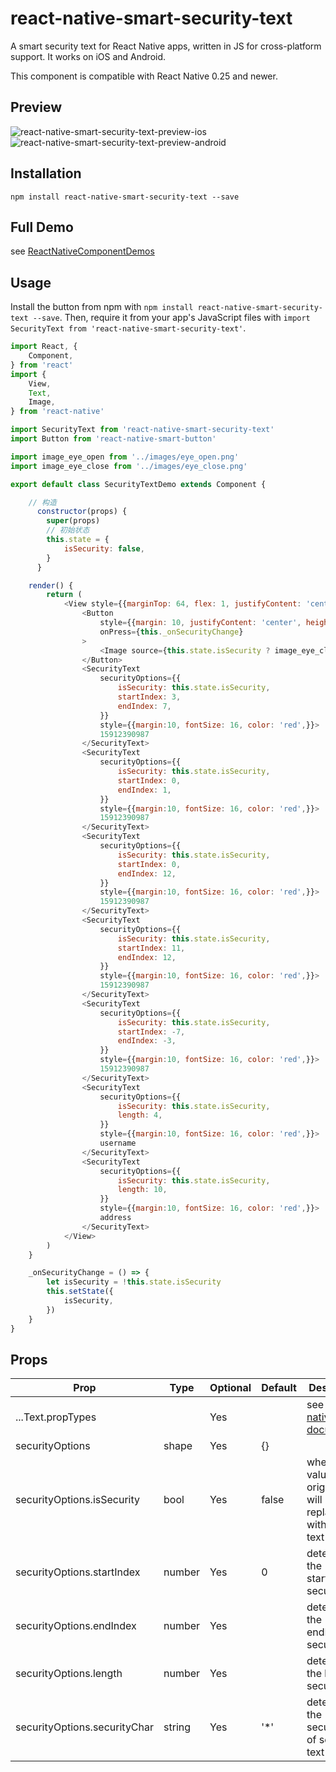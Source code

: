 # react-native-smart-security-text
A smart security text for React Native apps, written in JS for cross-platform support.
It works on iOS and Android.

This component is compatible with React Native 0.25 and newer.

## Preview

![react-native-smart-security-text-preview-ios][1]
![react-native-smart-security-text-preview-android][2]

## Installation

```
npm install react-native-smart-security-text --save
```

## Full Demo

see [ReactNativeComponentDemos][0]

## Usage

Install the button from npm with `npm install react-native-smart-security-text --save`.
Then, require it from your app's JavaScript files with `import SecurityText from 'react-native-smart-security-text'`.

```js
import React, {
    Component,
} from 'react'
import {
    View,
    Text,
    Image,
} from 'react-native'

import SecurityText from 'react-native-smart-security-text'
import Button from 'react-native-smart-button'

import image_eye_open from '../images/eye_open.png'
import image_eye_close from '../images/eye_close.png'

export default class SecurityTextDemo extends Component {

    // 构造
      constructor(props) {
        super(props)
        // 初始状态
        this.state = {
            isSecurity: false,
        }
      }

    render() {
        return (
            <View style={{marginTop: 64, flex: 1, justifyContent: 'center', alignItems: 'center', backgroundColor: '#fff',}}>
                <Button
                    style={{margin: 10, justifyContent: 'center', height: 40, justifyContent: 'center',}}
                    onPress={this._onSecurityChange}
                >
                    <Image source={this.state.isSecurity ? image_eye_close : image_eye_open} style={{width: 40, height: 40, marginRight: 3, }}/>
                </Button>
                <SecurityText
                    securityOptions={{
                        isSecurity: this.state.isSecurity,
                        startIndex: 3,
                        endIndex: 7,
                    }}
                    style={{margin:10, fontSize: 16, color: 'red',}}>
                    15912390987
                </SecurityText>
                <SecurityText
                    securityOptions={{
                        isSecurity: this.state.isSecurity,
                        startIndex: 0,
                        endIndex: 1,
                    }}
                    style={{margin:10, fontSize: 16, color: 'red',}}>
                    15912390987
                </SecurityText>
                <SecurityText
                    securityOptions={{
                        isSecurity: this.state.isSecurity,
                        startIndex: 0,
                        endIndex: 12,
                    }}
                    style={{margin:10, fontSize: 16, color: 'red',}}>
                    15912390987
                </SecurityText>
                <SecurityText
                    securityOptions={{
                        isSecurity: this.state.isSecurity,
                        startIndex: 11,
                        endIndex: 12,
                    }}
                    style={{margin:10, fontSize: 16, color: 'red',}}>
                    15912390987
                </SecurityText>
                <SecurityText
                    securityOptions={{
                        isSecurity: this.state.isSecurity,
                        startIndex: -7,
                        endIndex: -3,
                    }}
                    style={{margin:10, fontSize: 16, color: 'red',}}>
                    15912390987
                </SecurityText>
                <SecurityText
                    securityOptions={{
                        isSecurity: this.state.isSecurity,
                        length: 4,
                    }}
                    style={{margin:10, fontSize: 16, color: 'red',}}>
                    username
                </SecurityText>
                <SecurityText
                    securityOptions={{
                        isSecurity: this.state.isSecurity,
                        length: 10,
                    }}
                    style={{margin:10, fontSize: 16, color: 'red',}}>
                    address
                </SecurityText>
            </View>
        )
    }

    _onSecurityChange = () => {
        let isSecurity = !this.state.isSecurity
        this.setState({
            isSecurity,
        })
    }
}
```

## Props

Prop                         | Type   | Optional | Default   | Description
---------------------------- | ------ | -------- | --------- | -----------
...Text.propTypes            |        | Yes      |           | see [react-native documents][3]
securityOptions              | shape  | Yes      | {}        |
securityOptions.isSecurity   | bool   | Yes      | false     | when the value is true, origin text will be replaced with security text
securityOptions.startIndex   | number | Yes      | 0         | determines the startIndex of security text
securityOptions.endIndex     | number | Yes      |           | determines the endIndex of security text
securityOptions.length       | number | Yes      |           | determines the length of security text
securityOptions.securityChar | string | Yes      | '*'       | determines the securityChar of security text

[0]: https://github.com/cyqresig/ReactNativeComponentDemos
[1]: http://cyqresig.github.io/img/react-native-smart-security-text-preview-ios-v1.0.0.gif
[2]: http://cyqresig.github.io/img/react-native-smart-security-text-preview-android-v1.0.0.gif
[3]: https://facebook.github.io/react-native/docs/text.html

